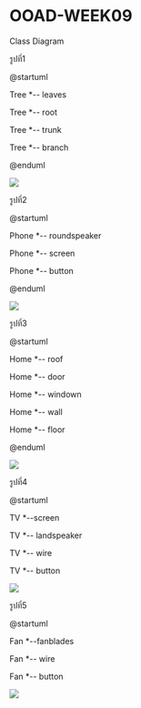 # OOAD-WEEK09
Class Diagram


รูปที่1

@startuml

Tree *-- leaves

Tree *-- root

Tree *-- trunk

Tree *-- branch

@enduml

![](http://www.plantuml.com/plantuml/img/SoWkIImgAStDuGefIarLqDBLLSX9JInBBKRmY_BpIn2yagBIl6m4DwaeCIyvWqj1WSiXDIy5P0u0)

รูปที่2

@startuml

Phone *-- roundspeaker

Phone *-- screen

Phone *-- button

@enduml

![](http://www.plantuml.com/plantuml/img/SoWkIImgAStDuGh8oCzBLT3IrLKeoY_DIoakI4tCJYr24YvEBafDpKCII2ejASdFut98pKi16W00)

รูปที่3

@startuml

Home *-- roof

Home *-- door

Home *-- windown

Home *-- wall

Home *-- floor

@enduml

![](http://www.plantuml.com/plantuml/img/ut8eBaaiAYdDpU7ooCzDLT3IrLKeoizFG_1IylEB4BpopBoK_F8y987472IjQJaWrGwfUIb04m40)

รูปที่4

@startuml  

TV *--screen 

TV *-- landspeaker

TV *-- wire

TV *-- button

![](http://www.plantuml.com/plantuml/img/ut8eBaaiAYdDpU4A2LFGqjLLA4ukIatDW_5o4lDIYWjI4xDJYs12vPb5gJ1sKcb9INuUbqDgNWhG2000)

รูปที่5

@startuml 

Fan *--fanblades 

Fan *-- wire

Fan *-- button


![](http://www.plantuml.com/plantuml/img/ut8eBaaiAYdDpU5oIynJqDBLLKXBp4lAIKn9BOQBb6SMfS8vIQKb9VbvN0wfUIb0NG00)
